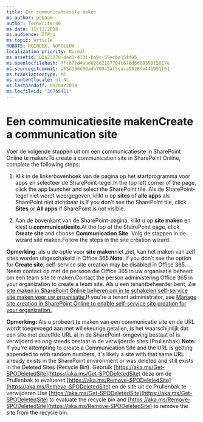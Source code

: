 ```yaml
---
title: Een communicatiesite maken
ms.author: pebaum
author: Techwriter40
ms.date: 11/13/2018
ms.audience: ITPro
ms.topic: article
ROBOTS: NOINDEX, NOFOLLOW
localization_priority: Normal
ms.assetid: 03a23778-ded1-4131-ba9c-59ecba15ff05
ms.openlocfilehash: ffc67fd4aae62862167784c676d6d80390f5617e
ms.sourcegitcommit: a65d196d00adb70045af5caca9828fe44b951f61
ms.translationtype: MT
ms.contentlocale: nl-NL
ms.lasthandoff: 09/04/2019
ms.locfileid: "36755411"
---
```

# <a name="create-a-communication-site"></a><span data-ttu-id="602f3-102">Een communicatiesite maken</span><span class="sxs-lookup"><span data-stu-id="602f3-102">Create a communication site</span></span>

<span data-ttu-id="602f3-103">Voer de volgende stappen uit om een communicatiesite in SharePoint Online te maken:</span><span class="sxs-lookup"><span data-stu-id="602f3-103">To create a communication site in SharePoint Online, complete the following steps:</span></span> 
  
1. <span data-ttu-id="602f3-104">Klik in de linkerbovenhoek van de pagina op het startprogramma voor apps en selecteer de SharePoint-tegel.</span><span class="sxs-lookup"><span data-stu-id="602f3-104">In the top left corner of the page, click the app launcher and select the SharePoint tile.</span></span> <span data-ttu-id="602f3-105">Als de SharePoint-tegel niet wordt weergegeven, klikt u op **sites** of **alle apps** als SharePoint niet zichtbaar is.</span><span class="sxs-lookup"><span data-stu-id="602f3-105">If you don't see the SharePoint tile, click **Sites** or **All apps** if SharePoint is not visible.</span></span> 
    
2. <span data-ttu-id="602f3-106">Aan de bovenkant van de SharePoint-pagina, klikt u op **site maken** en kiest u **communicatiesite**.</span><span class="sxs-lookup"><span data-stu-id="602f3-106">At the top of the SharePoint page, click **Create site** and choose **Communication Site**.</span></span> <span data-ttu-id="602f3-107">Volg de stappen in de wizard site maken.</span><span class="sxs-lookup"><span data-stu-id="602f3-107">Follow the steps in the site creation wizard.</span></span> 
    
 <span data-ttu-id="602f3-108">**Opmerking**: als u de optie voor **site maken**niet ziet, kan het maken van zelf sites worden uitgeschakeld in Office 365.</span><span class="sxs-lookup"><span data-stu-id="602f3-108">**Note**: If you don't see the option for **Create site**, self-service site creation may be disabled in Office 365.</span></span> <span data-ttu-id="602f3-109">Neem contact op met de persoon die Office 365 in uw organisatie beheert om een team site te maken.</span><span class="sxs-lookup"><span data-stu-id="602f3-109">Contact the person administering Office 365 in your organization to create a team site.</span></span> <span data-ttu-id="602f3-110">Als u een tenantbeheerder bent, Zie [site maken in SharePoint Online beheren om in te schakelen self-service site maken voor uw organisatie.](https://go.microsoft.com/fwlink/?linkid=2018780)</span><span class="sxs-lookup"><span data-stu-id="602f3-110">If you're a tenant administrator, see [Manage site creation in SharePoint Online to enable self-service site creation for your organization.](https://go.microsoft.com/fwlink/?linkid=2018780)</span></span>
  
 <span data-ttu-id="602f3-111">**Opmerking:** Als u probeert te maken van een communicatie site en de URL wordt toegevoegd aan met willekeurige getallen, is het waarschijnlijk dat een site met dezelfde URL al in de SharePoint-omgeving bestaat of is verwijderd en nog steeds bestaat in de verwijderde sites (Prullenbak).</span><span class="sxs-lookup"><span data-stu-id="602f3-111">**Note:** If you're attempting to create a Communication Site and the URL is getting appended to with random numbers, it's likely a site with that same URL already exists in the SharePoint environment or was deleted and still exists in the Deleted Sites (Recycle Bin).</span></span> <span data-ttu-id="602f3-112">Gebruik [https://aka.ms/Get-SPODeletedSite](https://aka.ms/Get-SPODeletedSite) deze om de Prullenbak te evalueren [https://aka.ms/Remove-SPODeletedSite](https://aka.ms/Remove-SPODeletedSite) en de site uit de Prullenbak te verwijderen.</span><span class="sxs-lookup"><span data-stu-id="602f3-112">Use [https://aka.ms/Get-SPODeletedSite](https://aka.ms/Get-SPODeletedSite) to evaluate the recycle bin and [https://aka.ms/Remove-SPODeletedSite](https://aka.ms/Remove-SPODeletedSite) to remove the site from the recycle bin.</span></span> 
  

